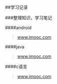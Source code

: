 ##学习记录

###整理知识，学习笔记

####android
>www.imooc.com


####java
>www.imooc.com

####c语言
>www.imooc.com

